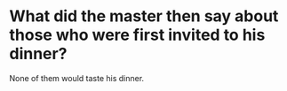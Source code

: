 # What did the master then say about those who were first invited to his dinner?

None of them would taste his dinner.
